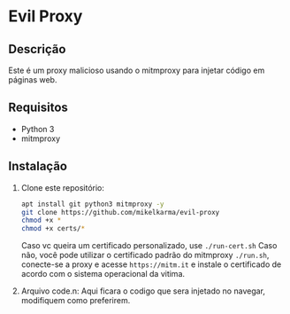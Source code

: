 # Evil Proxy

## Descrição
Este é um proxy malicioso usando o mitmproxy para injetar código em páginas web.

## Requisitos
- Python 3
- mitmproxy

## Instalação
1. Clone este repositório:
   ```bash
   apt install git python3 mitmproxy -y
   git clone https://github.com/mikelkarma/evil-proxy
   chmod +x *
   chmod +x certs/*
   ```
   Caso vc queira um certificado personalizado, use ```./run-cert.sh```
   Caso não, você pode utilizar o certificado padrão do mitmproxy ```./run.sh```, conecte-se a proxy e acesse ```https://mitm.it``` e instale o certificado de acordo com o sistema operacional da vitima.

2. Arquivo code.n:
   Aqui ficara o codigo que sera injetado no navegar, modifiquem como preferirem.
